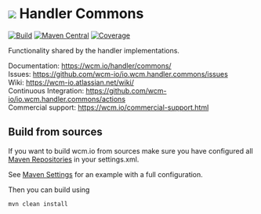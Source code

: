 <img src="https://wcm.io/images/favicon-16@2x.png"/> Handler Commons
======
[![Build](https://github.com/wcm-io/io.wcm.handler.commons/workflows/Build/badge.svg?branch=develop)](https://github.com/wcm-io/io.wcm.handler.commons/actions?query=workflow%3ABuild+branch%3Adevelop)
[![Maven Central](https://img.shields.io/maven-central/v/io.wcm/io.wcm.handler.commons)](https://repo1.maven.org/maven2/io/wcm/io.wcm.handler.commons/)
[![Coverage](https://sonarcloud.io/api/project_badges/measure?project=wcm-io_io.wcm.handler.commons&metric=coverage)](https://sonarcloud.io/summary/new_code?id=wcm-io_io.wcm.handler.commons)

Functionality shared by the handler implementations.

Documentation: https://wcm.io/handler/commons/<br/>
Issues: https://github.com/wcm-io/io.wcm.handler.commons/issues<br/>
Wiki: https://wcm-io.atlassian.net/wiki/<br/>
Continuous Integration: https://github.com/wcm-io/io.wcm.handler.commons/actions<br/>
Commercial support: https://wcm.io/commercial-support.html


## Build from sources

If you want to build wcm.io from sources make sure you have configured all [Maven Repositories](https://wcm.io/maven.html) in your settings.xml.

See [Maven Settings](https://github.com/wcm-io/io.wcm.handler.commons/blob/develop/.maven-settings.xml) for an example with a full configuration.

Then you can build using

```
mvn clean install
```
